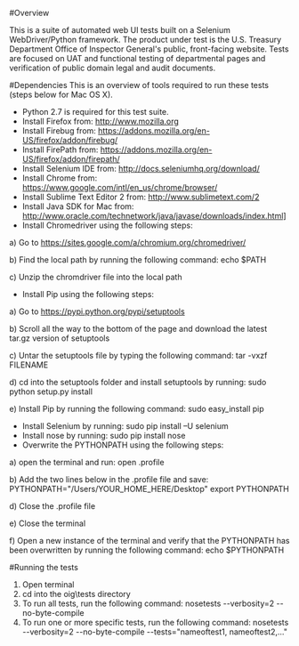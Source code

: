 #Overview

This is a suite of automated web UI tests built on a Selenium WebDriver/Python framework. The product under test is the U.S. Treasury Department Office of Inspector General's public, front-facing website. Tests are focused on UAT and functional testing of departmental pages and verification of public domain legal and audit documents. 

#Dependencies
This is an overview of tools required to run these tests (steps below for Mac OS X).

- Python 2.7 is required for this test suite.
- Install Firefox from: http://www.mozilla.org
- Install Firebug from: https://addons.mozilla.org/en-US/firefox/addon/firebug/
- Install FirePath from: https://addons.mozilla.org/en-US/firefox/addon/firepath/
- Install Selenium IDE from: http://docs.seleniumhq.org/download/
- Install Chrome from: https://www.google.com/intl/en_us/chrome/browser/
- Install Sublime Text Editor 2 from: http://www.sublimetext.com/2
- Install Java SDK for Mac from: http://www.oracle.com/technetwork/java/javase/downloads/index.html]
- Install Chromedriver using the following steps:

a) Go to https://sites.google.com/a/chromium.org/chromedriver/

b) Find the local path by running the following command: echo $PATH

c) Unzip the chromdriver file into the local path

- Install Pip using the following steps:

a) Go to https://pypi.python.org/pypi/setuptools

b) Scroll all the way to the bottom of the page and download the latest tar.gz version of setuptools

c) Untar the setuptools file by typing the following command: tar -vxzf FILENAME

d) cd into the setuptools folder and install setuptools by running: sudo python setup.py install

e) Install Pip by running the following command: sudo easy_install pip

- Install Selenium by running: sudo pip install –U selenium
- Install nose by running: sudo pip install nose
- Overwrite the PYTHONPATH using the following steps:

a) open the terminal and run: open .profile

b) Add the two lines below in the .profile file and save: 
PYTHONPATH="/Users/YOUR_HOME_HERE/Desktop"
export PYTHONPATH

d) Close the .profile file

e) Close the terminal

f) Open a new instance of the terminal and verify that the PYTHONPATH has been overwritten by running the following command:
echo $PYTHONPATH

#Running the tests

1. Open terminal
2. cd into the oig\tests directory
3. To run all tests, run the following command: nosetests --verbosity=2 --no-byte-compile
4. To run one or more specific tests, run the following command: nosetests --verbosity=2 --no-byte-compile --tests="nameoftest1, nameoftest2,..."

